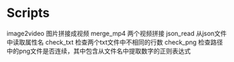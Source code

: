 # Scripts
image2video      图片拼接成视频
merge_mp4        两个视频拼接
json_read        从json文件中读取属性名
check_txt        检查两个txt文件中不相同的行数
check_png        检查路径中的png文件是否连续，其中包含从文件名中提取数字的正则表达式
